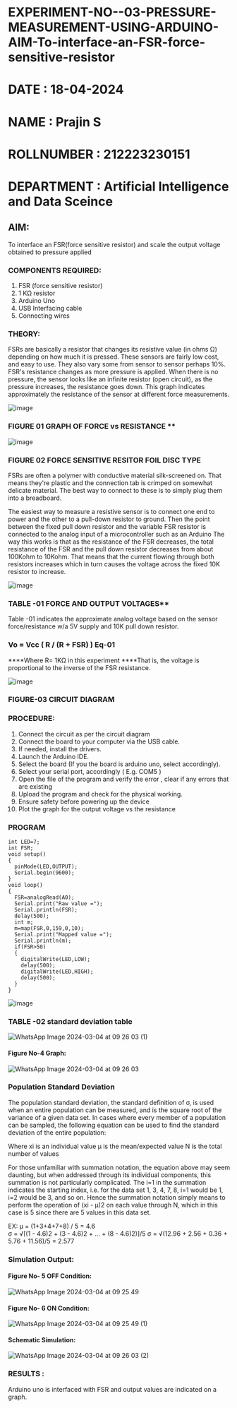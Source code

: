 # EXPERIMENT-NO--03-PRESSURE-MEASUREMENT-USING-ARDUINO-AIM-To-interface-an-FSR-force-sensitive-resistor

# DATE : 18-04-2024
# NAME : Prajin S
# ROLLNUMBER : 212223230151
# DEPARTMENT : Artificial Intelligence and Data Sceince
## AIM: 
To interface an FSR(force sensitive resistor) and scale the output voltage obtained to pressure applied 
 
### COMPONENTS REQUIRED:
1.	FSR  (force sensitive resistor)
2.	1 KΩ resistor 
3.	Arduino Uno 
4.	USB Interfacing cable 
5.	Connecting wires 


### THEORY: 
FSRs are basically a resistor that changes its resistive value (in ohms Ω) depending on how much it is pressed. These sensors are fairly low cost, and easy to use. They also vary some from sensor to sensor perhaps 10%. FSR's resistance changes as more pressure is applied. When there is no pressure, the sensor looks like an infinite resistor (open circuit), as the pressure increases, the resistance goes down. This graph indicates approximately the resistance of the sensor at different force measurements.
 

![image](https://user-images.githubusercontent.com/36288975/163532939-d6888ae1-4068-4d83-86a7-fc4c32d5179e.png)

### FIGURE 01 GRAPH OF FORCE vs RESISTANCE **




![image](https://user-images.githubusercontent.com/36288975/163532957-82d57567-a1c3-48c5-8a87-7ea66d6fca49.png)




### FIGURE 02 FORCE SENSITIVE RESITOR FOIL DISC TYPE  

FSRs are often a polymer with conductive material silk-screened on. That means they're plastic and the connection tab is crimped on somewhat delicate material. The best way to connect to these is to simply plug them into a breadboard.

The easiest way to measure a resistive sensor is to connect one end to power and the other to a pull-down resistor to ground. Then the point between the fixed pull down resistor and the variable FSR resistor is connected to the analog input of a microcontroller such as an Arduino The way this works is that as the resistance of the FSR decreases, the total resistance of the FSR and the pull down resistor decreases from about 100Kohm to 10Kohm. That means that the current flowing through both resistors increases which in turn causes the voltage across the fixed 10K resistor to increase.

 ![image](https://user-images.githubusercontent.com/36288975/163532972-2b909551-12c9-485d-adb1-d1e988d557bd.png)

### TABLE -01 FORCE AND OUTPUT VOLTAGES**
	
  Table -01 indicates the approximate analog voltage based on the sensor force/resistance w/a 5V supply and 10K pull down resistor.

### Vo = Vcc ( R / (R + FSR) )								Eq-01

****Where R= 1KΩ in this experiment 
****That is, the voltage is proportional to the inverse of the FSR resistance.










![image](https://user-images.githubusercontent.com/36288975/163532979-a2a5cb5c-f495-442c-843e-bebb82737a35.png)



### FIGURE-03 CIRCUIT DIAGRAM



### PROCEDURE:
1.	Connect the circuit as per the circuit diagram 
2.	Connect the board to your computer via the USB cable.
3.	If needed, install the drivers.
4.	Launch the Arduino IDE.
5.	Select the board (If you the board is arduino uno, select accordingly).
6.	Select your serial port, accordingly ( E.g. COM5 )
7.	Open the file of the program  and verify the error , clear if any errors that are existing 
8.	Upload the program and check for the physical working. 
9.	Ensure safety before powering up the device 
10.	Plot the graph for the output voltage vs the resistance 


### PROGRAM 

```
int LED=7;
int FSR;
void setup()
{
  pinMode(LED,OUTPUT);
  Serial.begin(9600);
}
void loop()
{
  FSR=analogRead(A0);
  Serial.print("Raw value =");
  Serial.println(FSR);
  delay(500);
  int m;
  m=map(FSR,0,159,0,10);
  Serial.print("Mapped value =");
  Serial.println(m);
  if(FSR>50)
  {
    digitalWrite(LED,LOW);
    delay(500);
    digitalWrite(LED,HIGH);
    delay(500);
  }
}
```
 

![image](https://user-images.githubusercontent.com/36288975/188804653-a3154e8e-2655-46f2-9dcd-f425dd1ba109.png)


### TABLE -02 standard deviation table 

![WhatsApp Image 2024-03-04 at 09 26 03 (1)](https://github.com/Prajin19/EXPERIMENT-NO--04-PRESSURE-MEASUREMENT-USING-ARDUINO-AIM-To-interface-an-FSR-force-sensitive-resist/assets/144979377/1d666c87-7052-41ad-a81f-9da31fb27322)



#### Figure No-4 Graph:
![WhatsApp Image 2024-03-04 at 09 26 03](https://github.com/Prajin19/EXPERIMENT-NO--04-PRESSURE-MEASUREMENT-USING-ARDUINO-AIM-To-interface-an-FSR-force-sensitive-resist/assets/144979377/a152676c-cd80-465e-b657-d66599b2c827)



### Population Standard Deviation
The population standard deviation, the standard definition of σ, is used when an entire population can be measured, and is the square root of the variance of a given data set. In cases where every member of a population can be sampled, the following equation can be used to find the standard deviation of the entire population:



Where
xi is an individual value
μ is the mean/expected value
N is the total number of values

For those unfamiliar with summation notation, the equation above may seem daunting, but when addressed through its individual components, this summation is not particularly complicated. The i=1 in the summation indicates the starting index, i.e. for the data set 1, 3, 4, 7, 8, i=1 would be 1, i=2 would be 3, and so on. Hence the summation notation simply means to perform the operation of (xi - μ)2 on each value through N, which in this case is 5 since there are 5 values in this data set.

EX:           μ = (1+3+4+7+8) / 5 = 4.6        
σ = √[(1 - 4.6)2 + (3 - 4.6)2 + ... + (8 - 4.6)2)]/5
σ = √(12.96 + 2.56 + 0.36 + 5.76 + 11.56)/5 = 2.577


### Simulation Output:
#### Figure No- 5 OFF Condition:
![WhatsApp Image 2024-03-04 at 09 25 49](https://github.com/Prajin19/EXPERIMENT-NO--04-PRESSURE-MEASUREMENT-USING-ARDUINO-AIM-To-interface-an-FSR-force-sensitive-resist/assets/144979377/09953625-69a0-42c9-9cfa-8f17d67fc649)

#### Figure No- 6 ON Condition:
![WhatsApp Image 2024-03-04 at 09 25 49 (1)](https://github.com/Prajin19/EXPERIMENT-NO--04-PRESSURE-MEASUREMENT-USING-ARDUINO-AIM-To-interface-an-FSR-force-sensitive-resist/assets/144979377/c319e907-6845-4fdc-a40a-f7c6e6f83820)



#### Schematic Simulation:
![WhatsApp Image 2024-03-04 at 09 26 03 (2)](https://github.com/Prajin19/EXPERIMENT-NO--04-PRESSURE-MEASUREMENT-USING-ARDUINO-AIM-To-interface-an-FSR-force-sensitive-resist/assets/144979377/1f948607-01fa-4e87-9a0e-c3e5e67aa969)









### RESULTS : 
Arduino uno is interfaced with FSR and output values are indicated on a graph.
